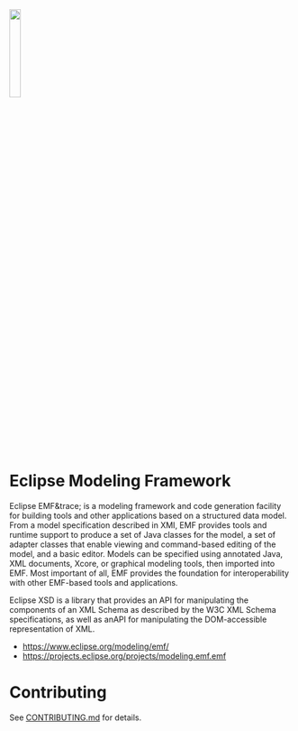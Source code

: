 <img src="https://eclipse.dev/modeling/emf/images/emf_logo.png" width="20%">

# Eclipse Modeling Framework

Eclipse EMF&trace; is a modeling framework and code generation facility for building tools and other applications based on a structured data model.
From a model specification described in XMI, EMF provides tools and runtime support to produce a set of Java classes for the model,
a set of adapter classes that enable viewing and command-based editing of the model,
and a basic editor.
Models can be specified using annotated Java, XML documents, Xcore, or graphical modeling tools, then imported into EMF.
Most important of all, EMF provides the foundation for interoperability with other EMF-based tools and applications.

Eclipse XSD is a library that provides an API for manipulating the components of an XML Schema as described by the W3C XML Schema specifications, 
as well as anAPI for manipulating the DOM-accessible representation of XML.

* https://www.eclipse.org/modeling/emf/
* https://projects.eclipse.org/projects/modeling.emf.emf

# Contributing

See [CONTRIBUTING.md](CONTRIBUTING.md) for details.
